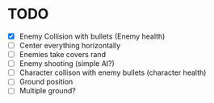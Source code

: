 # TODO
- [X] Enemy Collision with bullets (Enemy health)
- [ ] Center everything horizontally
- [ ] Enemies take covers rand
- [ ] Enemy shooting (simple AI?)
- [ ] Character collison with enemy bullets (character health)
- [ ] Ground position
- [ ] Multiple ground?